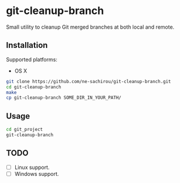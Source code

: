 git-cleanup-branch
==
Small utility to cleanup Git merged branches at both local and remote.

Installation
--
Supported platforms:

- OS X

```sh
git clone https://github.com/ne-sachirou/git-cleanup-branch.git
cd git-cleanup-branch
make
cp git-cleanup-branch SOME_DIR_IN_YOUR_PATH/
```

Usage
--
```sh
cd git_project
git-cleanup-branch
```

TODO
--
- [ ] Linux support.
- [ ] Windows support.
